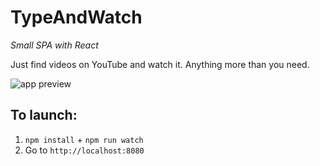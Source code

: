 # TypeAndWatch
_Small SPA with React_

Just find videos on YouTube and watch it. Anything more than you need.

![app preview](https://github.com/annmedvid/type-and-watch/blob/master/docs/type-and-watch-preview.gif)

## To launch:
1. `npm install` + `npm run watch`
2. Go to `http://localhost:8080`
